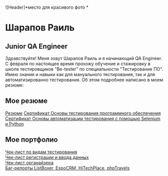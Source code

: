 ![Header]*место для красивого фото *

# Шарапов Раиль
## Junior QA Engineer

Здравствуйте! Меня зовут Шарапов Раиль и я начинающий QA Engineer. С февраля по настоящее время прохожу обучение и стажировку в школе тестировщиков "Be-tester" по специальности "Тестирование ПО".
Имею знания и навыки как для мануального тестирования, так и для автоматизированно тестирования. Об этом подробнее написано в моем резюме: 

## Мое резюме
[Резюме]([https://drive.google.com/file/d/1kkZkH8qRCn8I22I3Kb7zTDUREXUVXIdK/view?usp=sharing](https://kazan.hh.ru/applicant/resumes/view?resume=38ef236eff0bde6feb0039ed1f436d30446d55)https://kazan.hh.ru/applicant/resumes/view?resume=38ef236eff0bde6feb0039ed1f436d30446d55)  
[Сертификат Основы тестирования программного обеспечения](https://drive.google.com/drive/folders/1KjoNH3zQ2sxYr0TiB6WzgiZAxDiMf964)  
[Сертификат Основы автоматизации тестирования с помощью Selenium и Python](https://drive.google.com/drive/folders/16A0BmEttFWBJK-vqUDH35vXEBwypfmFA)  

## Мое портфолио
[Чек-лист по видам тестирования](https://docs.google.com/document/d/1GmHGiG-3_KMonRQyeFVOVwiYfBeybKv7/edit)  
[Чек-лист регистрации и ввода данных](https://docs.google.com/document/d/1UHbCsFXZoSXbq3-5HGL-jLWprEl8Seje/edit)  
[Чек-лист органайзера](https://docs.google.com/document/d/1BPNMzTKC1HBJjPEinNTILYBWSZzjzyde/edit)  
[Баг-репорты ListBoxer, EspoCRM, HiTechPlace, phpTravels](https://docs.google.com/spreadsheets/d/13B8EJLx1zriLRQXQBsWEzzC98iMfjjAU/edit#gid=1374013526)  


